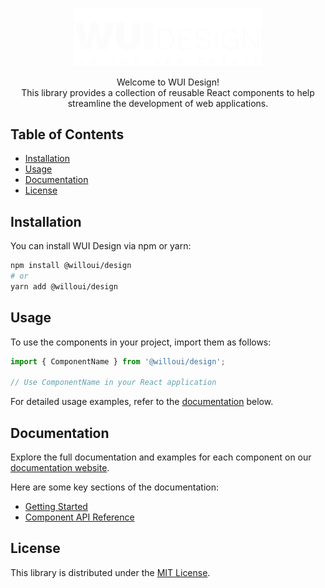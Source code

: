 <p align="center">
  <a href="https://wui-ten.vercel.app">
    <picture>
      <source width="300" media="(prefers-color-scheme: dark)" srcset="../../LogoWhite.svg">
      <source width="300" media="(prefers-color-scheme: light)" srcset="../../LogoBlack.svg">
      <img width="300" alt="WUI Design Logo" src="../../LogoWhite.svg">
    </picture>
  </a>
</p>

<p align="center">
Welcome to WUI Design! <br>
This library provides a collection of reusable React components to help streamline the development of web applications.
</p>


## Table of Contents
- [Installation](#installation)
- [Usage](#usage)
- [Documentation](#documentation)
- [License](#license)

## Installation

You can install WUI Design via npm or yarn:

```bash
npm install @willoui/design
# or
yarn add @willoui/design
```

## Usage

To use the components in your project, import them as follows:

```javascript
import { ComponentName } from '@willoui/design';

// Use ComponentName in your React application
```

For detailed usage examples, refer to the [documentation](#documentation) below.

## Documentation

Explore the full documentation and examples for each component on our [documentation website](https://wui-ten.vercel.app).

Here are some key sections of the documentation:
- [Getting Started](https://wui-ten.vercel.app)
- [Component API Reference](https://wui-ten.vercel.app/api-reference)

## License

This library is distributed under the [MIT License](LICENSE).